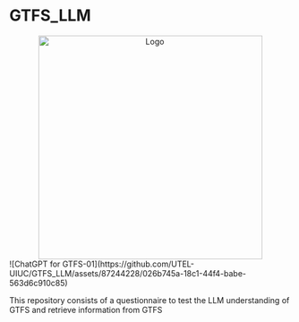 # GTFS_LLM
<div align="center">
  <a href="https://github.com/UTEL-UIUC/gtfs_segments">
      <img src="https://github.com/UTEL-UIUC/GTFS_LLM/assets/87244228/026b745a-18c1-44f4-babe-563d6c910c85" alt="Logo" width=400 height=400>
  </a>
</div>
![ChatGPT for GTFS-01](https://github.com/UTEL-UIUC/GTFS_LLM/assets/87244228/026b745a-18c1-44f4-babe-563d6c910c85)

This repository consists of a questionnaire to test the LLM understanding of GTFS and retrieve information from GTFS
